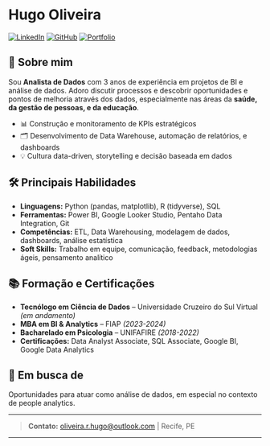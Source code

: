 # Hugo Oliveira

[![LinkedIn](https://img.shields.io/badge/LinkedIn-blue?logo=linkedin&logoColor=white)](https://linkedin.com/in/hugo-roberto-de-oliveira)
[![GitHub](https://img.shields.io/badge/GitHub-oligonauta-black?logo=github)](https://github.com/oligonauta)
[![Portfolio](https://img.shields.io/badge/Portfolio-Datacamp-green)](https://datacamp.com/portfolio/HugoOliveira)

## 👋 Sobre mim

Sou **Analista de Dados** com 3 anos de experiência em projetos de BI e análise de dados. Adoro discutir processos e descobrir oportunidades e pontos de melhoria através dos dados, especialmente nas áreas da **saúde, da gestão de pessoas, e da educação**.

- 📊 Construção e monitoramento de KPIs estratégicos
- 🗂️ Desenvolvimento de Data Warehouse, automação de relatórios, e dashboards
- 💡 Cultura data-driven, storytelling e decisão baseada em dados

## 🛠️ Principais Habilidades

- **Linguagens:** Python (pandas, matplotlib), R (tidyverse), SQL
- **Ferramentas:** Power BI, Google Looker Studio, Pentaho Data Integration, Git
- **Competências:** ETL, Data Warehousing, modelagem de dados, dashboards, análise estatística
- **Soft Skills:** Trabalho em equipe, comunicação, feedback, metodologias ágeis, pensamento analítico

## 📚 Formação e Certificações

- **Tecnólogo em Ciência de Dados** – Universidade Cruzeiro do Sul Virtual *(em andamento)*
- **MBA em BI & Analytics** – FIAP *(2023-2024)*
- **Bacharelado em Psicologia** – UNIFAFIRE *(2018-2022)*
- **Certificações:** Data Analyst Associate, SQL Associate, Google BI, Google Data Analytics

## 🌱 Em busca de

Oportunidades para atuar como análise de dados, em especial no contexto de people analytics.

---

> **Contato:** oliveira.r.hugo@outlook.com | Recife, PE

---

<!--
Palavras-chave para recrutadores: Data Analyst, BI, Analytics, Python, Power BI, SQL, Machine Learning, Dashboards, ETL, Data Warehousing, Cultura Data-Driven, Automação, People Analytics, Storytelling, Saúde, Educação, Gestão de Pessoas, Google Data Analytics, Git, Qlik Sense, R, Metodologias Ágeis.
-->
